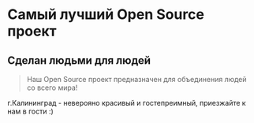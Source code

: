 # Самый лучший Open Source проект

## Сделан людьми для людей

> Наш Open Source проект предназначен для объединения людей со всего мира!

г.Калининград - неверояно красивый и гостепреимный, приезжайте к нам в гости :)
